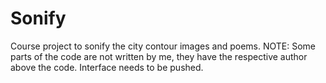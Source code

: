 Sonify
======
Course project to sonify the city contour images and poems. NOTE: Some parts of the code are not written by me, they have the respective author above the code.
Interface needs to be pushed.
